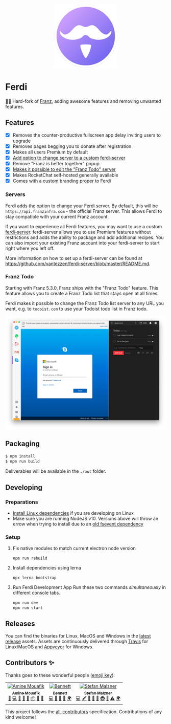 <p align="center">
    <img src="./build-helpers/images/icon.png" alt="" width="200"/>
</p>

# Ferdi 

🤴🏽 Hard-fork of [Franz](https://github.com/meetfranz/franz), adding awesome features and removing unwanted features.

## Features
- [x] Removes the counter-productive fullscreen app delay inviting users to upgrade
- [x] Removes pages begging you to donate after registration
- [x] Makes all users Premium by default
- [x] [Add option to change server to a custom](#servers) [ferdi-server](https://github.com/vantezzen/ferdi-server)
- [x] Remove "Franz is better together" popup
- [x] [Makes it possible to edit the "Franz Todo" server](#franz-todo)
- [x] Makes RocketChat self-hosted generally available
- [x] Comes with a custom branding proper to Ferdi

### Servers
Ferdi adds the option to change your Ferdi server. By default, this will be `https://api.franzinfra.com` - the official Franz server. This allows Ferdi to stay compatible with your current Franz account.

If you want to experience all Ferdi features, you may want to use a custom [ferdi-server](https://github.com/vantezzen/ferdi-server). ferdi-server allows you to use Premium features without restrictions and adds the ability to package and add additional recipes. You can also import your existing Franz account into your ferdi-server to start right where you left off.

More information on how to set up a ferdi-server can be found at <https://github.com/vantezzen/ferdi-server/blob/master/README.md>.

### Franz Todo
Starting with Franz 5.3.0, Franz ships with the "Franz Todo" feature. This feature allows you to create a Franz Todo list that stays open at all times.

Ferdi makes it possible to change the Franz Todo list server to any URL you want, e.g. to `todoist.com` to use your Todoist todo list in Franz todo.

![Todoist in Franz Todo](screenshots/Ferdi-Todo.png)

## Packaging

```bash
$ npm install
$ npm run build
```

Deliverables will be available in the `./out` folder.

## Developing
### Preparations
- [Install Linux dependencies](docs/linux.md) if you are developing on Linux
- Make sure you are running NodeJS v10. Versions above will throw an errow when trying to install due to an [old fsevent dependency](https://github.com/fsevents/fsevents/issues/278)

### Setup
1. Fix native modules to match current electron node version
    ```
    npm run rebuild
    ```
2. Install dependencies using lerna
    ```
    npx lerna bootstrap
    ```
3. Run Ferdi Development App
    Run these two commands *simultaneously* in different console tabs.
    ```
    npm run dev
    npm run start
    ```

## Releases

You can find the binaries for Linux, MacOS and Windows in the [latest release](https://github.com/kytwb/Ferdi/releases/tag/Ferdi-5.2.0-beta.3) assets. Assets are continuously delivered through [Travis](https://travis-ci.org/kytwb/Ferdi) for Linux/MacOS and [Appveyor](https://ci.appveyor.com/project/kytwb/Ferdi) for Windows.

## Contributors ✨

Thanks goes to these wonderful people ([emoji key](https://allcontributors.org/docs/en/emoji-key)):
<!-- ALL-CONTRIBUTORS-LIST:START - Do not remove or modify this section -->
<!-- prettier-ignore-start -->
<!-- markdownlint-disable -->
<table>
  <tr>
    <td align="center"><a href="https://twitter.com/kytwb"><img src="https://avatars0.githubusercontent.com/u/412895?v=4" width="100px;" alt="Amine Mouafik"/><br /><sub><b>Amine Mouafik</b></sub></a><br /><a href="#question-kytwb" title="Answering Questions">💬</a> <a href="https://github.com/kytwb/ferdi/commits?author=kytwb" title="Code">💻</a> <a href="https://github.com/kytwb/ferdi/commits?author=kytwb" title="Documentation">📖</a> <a href="#ideas-kytwb" title="Ideas, Planning, & Feedback">🤔</a> <a href="#maintenance-kytwb" title="Maintenance">🚧</a> <a href="#platform-kytwb" title="Packaging/porting to new platform">📦</a> <a href="#projectManagement-kytwb" title="Project Management">📆</a> <a href="#review-kytwb" title="Reviewed Pull Requests">👀</a></td>
    <td align="center"><a href="https://vantezzen.io"><img src="https://avatars2.githubusercontent.com/u/10333196?v=4" width="100px;" alt="Bennett"/><br /><sub><b>Bennett</b></sub></a><br /><a href="https://github.com/kytwb/ferdi/commits?author=vantezzen" title="Code">💻</a> <a href="#design-vantezzen" title="Design">🎨</a> <a href="https://github.com/kytwb/ferdi/commits?author=vantezzen" title="Documentation">📖</a> <a href="#ideas-vantezzen" title="Ideas, Planning, & Feedback">🤔</a> <a href="#translation-vantezzen" title="Translation">🌍</a></td>
    <td align="center"><a href="http://www.adlk.io"><img src="https://avatars1.githubusercontent.com/u/3265004?v=4" width="100px;" alt="Stefan Malzner"/><br /><sub><b>Stefan Malzner</b></sub></a><br /><a href="https://github.com/kytwb/ferdi/commits?author=adlk" title="Code">💻</a> <a href="#content-adlk" title="Content">🖋</a> <a href="#design-adlk" title="Design">🎨</a> <a href="https://github.com/kytwb/ferdi/commits?author=adlk" title="Documentation">📖</a> <a href="#ideas-adlk" title="Ideas, Planning, & Feedback">🤔</a> <a href="#infra-adlk" title="Infrastructure (Hosting, Build-Tools, etc)">🚇</a> <a href="#projectManagement-adlk" title="Project Management">📆</a> <a href="https://github.com/kytwb/ferdi/commits?author=adlk" title="Tests">⚠️</a> <a href="#translation-adlk" title="Translation">🌍</a></td>
  </tr>
</table>

<!-- markdownlint-enable -->
<!-- prettier-ignore-end -->
<!-- ALL-CONTRIBUTORS-LIST:END -->

<!-- ALL-CONTRIBUTORS-LIST:START - Do not remove or modify this section -->
<!-- prettier-ignore-start -->
<!-- markdownlint-disable -->
<!-- markdownlint-enable -->
<!-- prettier-ignore-end -->
<!-- ALL-CONTRIBUTORS-LIST:END -->

This project follows the [all-contributors](https://github.com/all-contributors/all-contributors) specification. Contributions of any kind welcome!
